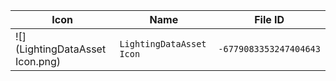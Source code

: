 | Icon | Name | File ID |
| ---  | ---  | ---     |
| ![](LightingDataAsset Icon.png) | `LightingDataAsset Icon` | `-6779083353247404643` |
